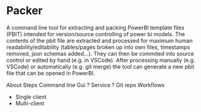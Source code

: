 # Packer

A command line tool for extracting and packing PowerBI template files (PBIT) intended for version/source controlling of power bi models. The contents of the pbit file are extracted and processed for maximum human readability/editability (tables/pages broken up into own files, timestamps removed, json schemas added...). They can then be commited into source control or edited by hand (e.g. in VSCode). After processing manually (e.g. VSCode) or automatically (e.g. git merge) the tool can generate a new pbit file that can be opened in PowerBI.





About
Steps
Command line
Gui
? Service ?
Git repo
Workflows
-	Single client
-	Multi-client

